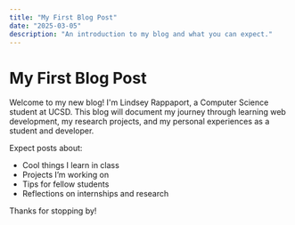 ```yaml
---
title: "My First Blog Post"
date: "2025-03-05"
description: "An introduction to my blog and what you can expect."
---
```


# My First Blog Post

Welcome to my new blog! I'm Lindsey Rappaport, a Computer Science student at UCSD. This blog will document my journey through learning web development, my research projects, and my personal experiences as a student and developer.

Expect posts about:

- Cool things I learn in class
- Projects I’m working on
- Tips for fellow students
- Reflections on internships and research

Thanks for stopping by!
